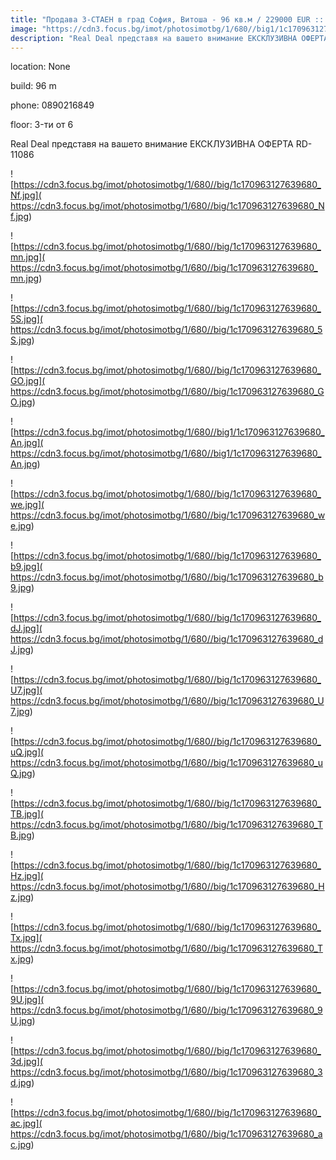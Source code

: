 ```yaml
---
title: "Продава 3-СТАЕН в град София, Витоша - 96 кв.м / 229000 EUR :: imot.bg Обява"
image: "https://cdn3.focus.bg/imot/photosimotbg/1/680//big1/1c170963127639680_Cx.jpg"
description: "Real Deal представя на вашето внимание ЕКСКЛУЗИВНА ОФЕРТА RD-11086"
---
```


location: None

build: 96 m

phone: 0890216849

floor: 3-ти от 6

Real Deal представя на вашето внимание ЕКСКЛУЗИВНА ОФЕРТА RD-11086


![https://cdn3.focus.bg/imot/photosimotbg/1/680//big/1c170963127639680_Nf.jpg]( https://cdn3.focus.bg/imot/photosimotbg/1/680//big/1c170963127639680_Nf.jpg)


![https://cdn3.focus.bg/imot/photosimotbg/1/680//big/1c170963127639680_mn.jpg]( https://cdn3.focus.bg/imot/photosimotbg/1/680//big/1c170963127639680_mn.jpg)


![https://cdn3.focus.bg/imot/photosimotbg/1/680//big/1c170963127639680_5S.jpg]( https://cdn3.focus.bg/imot/photosimotbg/1/680//big/1c170963127639680_5S.jpg)


![https://cdn3.focus.bg/imot/photosimotbg/1/680//big/1c170963127639680_GO.jpg]( https://cdn3.focus.bg/imot/photosimotbg/1/680//big/1c170963127639680_GO.jpg)


![https://cdn3.focus.bg/imot/photosimotbg/1/680//big1/1c170963127639680_An.jpg]( https://cdn3.focus.bg/imot/photosimotbg/1/680//big1/1c170963127639680_An.jpg)


![https://cdn3.focus.bg/imot/photosimotbg/1/680//big/1c170963127639680_we.jpg]( https://cdn3.focus.bg/imot/photosimotbg/1/680//big/1c170963127639680_we.jpg)


![https://cdn3.focus.bg/imot/photosimotbg/1/680//big/1c170963127639680_b9.jpg]( https://cdn3.focus.bg/imot/photosimotbg/1/680//big/1c170963127639680_b9.jpg)


![https://cdn3.focus.bg/imot/photosimotbg/1/680//big/1c170963127639680_dJ.jpg]( https://cdn3.focus.bg/imot/photosimotbg/1/680//big/1c170963127639680_dJ.jpg)


![https://cdn3.focus.bg/imot/photosimotbg/1/680//big/1c170963127639680_U7.jpg]( https://cdn3.focus.bg/imot/photosimotbg/1/680//big/1c170963127639680_U7.jpg)


![https://cdn3.focus.bg/imot/photosimotbg/1/680//big/1c170963127639680_uQ.jpg]( https://cdn3.focus.bg/imot/photosimotbg/1/680//big/1c170963127639680_uQ.jpg)


![https://cdn3.focus.bg/imot/photosimotbg/1/680//big/1c170963127639680_TB.jpg]( https://cdn3.focus.bg/imot/photosimotbg/1/680//big/1c170963127639680_TB.jpg)


![https://cdn3.focus.bg/imot/photosimotbg/1/680//big/1c170963127639680_Hz.jpg]( https://cdn3.focus.bg/imot/photosimotbg/1/680//big/1c170963127639680_Hz.jpg)


![https://cdn3.focus.bg/imot/photosimotbg/1/680//big/1c170963127639680_Tx.jpg]( https://cdn3.focus.bg/imot/photosimotbg/1/680//big/1c170963127639680_Tx.jpg)


![https://cdn3.focus.bg/imot/photosimotbg/1/680//big/1c170963127639680_9U.jpg]( https://cdn3.focus.bg/imot/photosimotbg/1/680//big/1c170963127639680_9U.jpg)


![https://cdn3.focus.bg/imot/photosimotbg/1/680//big/1c170963127639680_3d.jpg]( https://cdn3.focus.bg/imot/photosimotbg/1/680//big/1c170963127639680_3d.jpg)


![https://cdn3.focus.bg/imot/photosimotbg/1/680//big/1c170963127639680_ac.jpg]( https://cdn3.focus.bg/imot/photosimotbg/1/680//big/1c170963127639680_ac.jpg)



